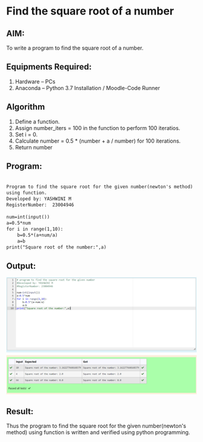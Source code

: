 # Find the square root of a number

## AIM:
To write a program to find the square root of a number.

## Equipments Required:
1. Hardware – PCs
2. Anaconda – Python 3.7 Installation / Moodle-Code Runner

## Algorithm
1. Define a function.
2. Assign number_iters = 100 in the function to perform 100 iteratios.
3. Set i = 0.
4. Calculate  number = 0.5 * (number + a / number) for 100 iterations.
5. Return number

## Program:
```

Program to find the square root for the given number(newton's method) using function.
Developed by: YASHWINI M
RegisterNumber:  23004946

num=int(input())
a=0.5*num
for i in range(1,10):
    b=0.5*(a+num/a)
    a=b
print("Square root of the number:",a)

```

## Output:
![Alt text](output.png)



## Result:
Thus the program to find the square root for the given number(newton's method) using function is written and verified using python programming.
